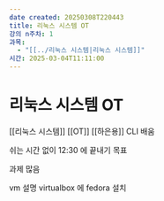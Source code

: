 ```yaml
---
date created: 20250308T220443
title: 리눅스 시스템 OT
강의 n주차: 1
과목:
  - "[[../리눅스 시스템|리눅스 시스템]]"
시간: 2025-03-04T11:11:00
---
```


# 리눅스 시스템 OT

[[리눅스 시스템]] [[OT]]
[[하은용]]
CLI 배움

쉬는 시간 없이 12:30 에 끝내기 목표

과제 많음

vm 설명
virtualbox 에 fedora 설치
